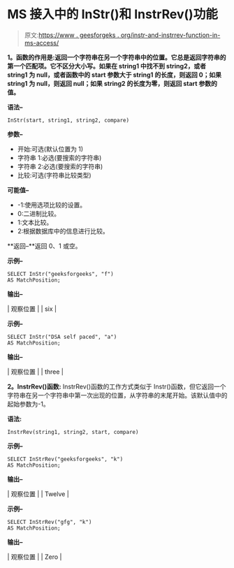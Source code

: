 # MS 接入中的 InStr()和 InstrRev()功能

> 原文:[https://www . geesforgeks . org/instr-and-instrrev-function-in-ms-access/](https://www.geeksforgeeks.org/instr-and-instrrev-function-in-ms-access/)

**1。函数的作用是:返回一个字符串在另一个字符串中的位置。它总是返回字符串的第一个匹配项。它不区分大小写。如果在 string1 中找不到 string2，或者 string1 为 null，或者函数中的 start 参数大于 string1 的长度，则返回 0；如果 string1 为 null，则返回 null；如果 string2 的长度为零，则返回 start 参数的值。**

**语法–**

```
InStr(start, string1, string2, compare)
```

**参数–**

*   开始:可选(默认位置为 1)
*   字符串 1:必选(要搜索的字符串)
*   字符串 2:必选(要搜索的字符串)
*   比较:可选(字符串比较类型)

**可能值–**

*   -1:使用选项比较的设置。
*   0:二进制比较。
*   1:文本比较。
*   2:根据数据库中的信息进行比较。

**返回–**返回 0、1 或空。

**示例–**

```
SELECT InStr("geeksforgeeks", "f") 
AS MatchPosition;
```

**输出–**

| 观察位置 |
| six |

**示例–**

```
SELECT InStr("DSA self paced", "a") 
AS MatchPosition;
```

**输出–**

| 观察位置 |
| three |

**2。InstrRev()函数:**
InstrRev()函数的工作方式类似于 Instr()函数，但它返回一个字符串在另一个字符串中第一次出现的位置，从字符串的末尾开始。该默认值中的起始参数为-1。

**语法:**

```
InstrRev(string1, string2, start, compare)
```

**示例–**

```
SELECT InStrRev("geeksforgeeks", "k") 
AS MatchPosition;
```

**输出–**

| 观察位置 |
| Twelve |

**示例–**

```
SELECT InStrRev("gfg", "k") 
AS MatchPosition;
```

**输出–**

| 观察位置 |
| Zero |